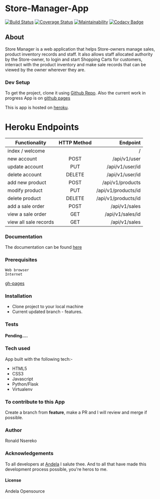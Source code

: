 # Store-Manager-App

[![Build Status](https://travis-ci.org/codjoero/Store-Manager-App.svg?branch=develop)](https://travis-ci.org/codjoero/Store-Manager-App)
[![Coverage Status](https://coveralls.io/repos/github/codjoero/Store-Manager-App/badge.svg?branch=develop)](https://coveralls.io/github/codjoero/Store-Manager-App?branch=develop)
[![Maintainability](https://api.codeclimate.com/v1/badges/1cc0ea9fdebf640c8169/maintainability)](https://codeclimate.com/github/codjoero/Store-Manager-App/maintainability)
[![Codacy Badge](https://api.codacy.com/project/badge/Grade/6cc05ba8faff4376bcbf48bd0645c1c2)](https://www.codacy.com/app/codjoero/Store-Manager-App?utm_source=github.com&amp;utm_medium=referral&amp;utm_content=codjoero/Store-Manager-App&amp;utm_campaign=Badge_Grade)

## About

Store Manager is a web application that helps Store-owners manage sales, product inventory records and staff.
It also allows staff allocated authority by the Store-owner, to login and start Shopping Carts for customers, interract with the product inventory and make sale records that can be viewed by the owner wherever they are.

### Dev Setup

To get the project, clone it using [Github Repo](https://github.com/codjoero/Store-Manager-App). Also the current work in progress App is on [github pages](https://codjoero.github.io/Store-Manager-App/)

This is app is hosted on [heroku](https://thecodestoremanager-api-heroku.herokuapp.com/).

# Heroku Endpoints

| Functionality | HTTP Method | Endpoint    | 
|---------------|:-----------:|------------:|
| index / welcome |     | / |
| new account | POST | /api/v1/user |
| update account | PUT | /api/v1/user/id |
| delete account | DELETE | /api/v1/user/id |
| add new product | POST | /api/v1/products |
| modify product | PUT | /api/v1/products/id |
| delete product | DELETE | /api/v1/products/id |
| add a sale order | POST | /api/v1/sales |
| view a sale order | GET | /api/v1/sales/id |
| view all sale records | GET | /api/v1/sales |

### Documentation

The documentation can be found [here](https://documenter.getpostman.com/view/5459960/RWgxvFDm)

### Prerequisites

    Web browser
    Internet

[gh-pages](https://codjoero.github.io/Store-Manager-App/)

### Installation

* Clone project to your local machine
* Current updated branch - features.

### Tests
#### Pending....

### Tech used 
App built with the following tech:-
   * HTML5 
   * CSS3
   * Javascript
   * Python/Flask
   * Virtualenv

### To contribute to this App
Create a branch from **feature**, make a PR and I will review and merge if possible.
### Author
Ronald Nsereko
### Acknowledgements
To all developers at [Andela](https://andela.com) I salute thee. And to all that have made this development process possible, you're heros to me.

#### License
Andela Opensource